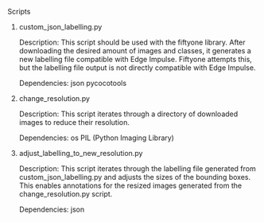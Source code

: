 Scripts
1. custom_json_labelling.py

    Description: This script should be used with the fiftyone library. After downloading the desired amount of images and classes, it generates a new labelling file compatible with Edge Impulse. Fiftyone attempts this, but the labelling file output is not directly compatible with Edge Impulse.

    Dependencies:
        json
        pycocotools

2. change_resolution.py

    Description: This script iterates through a directory of downloaded images to reduce their resolution.

    Dependencies:
        os
        PIL (Python Imaging Library)

3. adjust_labelling_to_new_resolution.py

    Description: This script iterates through the labelling file generated from custom_json_labelling.py and adjusts the sizes of the bounding boxes. This enables annotations for the resized images generated from the change_resolution.py script.

    Dependencies:
        json
